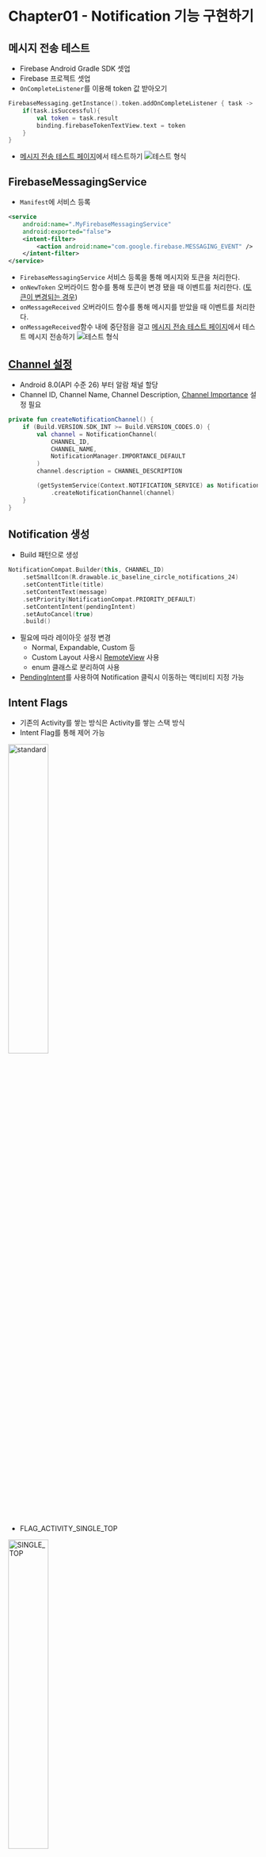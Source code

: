 # Chapter01 - Notification 기능 구현하기

##  메시지 전송 테스트

- Firebase Android Gradle SDK 셋업
- Firebase 프로젝트 셋업
- `OnCompleteListener`를 이용해 token 값 받아오기
```kotlin
FirebaseMessaging.getInstance().token.addOnCompleteListener { task ->
    if(task.isSuccessful){
        val token = task.result
        binding.firebaseTokenTextView.text = token
    }
}
```

- [메시지 전송 테스트 페이지](https://console.firebase.google.com/project/aop-part3-chapter01-25e62/notification/compose)에서 테스트하기
![테스트 형식](./resources/try_notification.png)


## FirebaseMessagingService
- `Manifest`에 서비스 등록
```xml
<service
    android:name=".MyFirebaseMessagingService"
    android:exported="false">
    <intent-filter>
        <action android:name="com.google.firebase.MESSAGING_EVENT" />
    </intent-filter>
</service>
```
- `FirebaseMessagingService` 서비스 등록을 통해 메시지와 토큰을 처리한다.
- `onNewToken` 오버라이드 함수를 통해 토큰이 변경 됐을 때 이벤트를 처리한다. ([토큰이 변경되는 경우](https://firebase.google.com/docs/cloud-messaging/android/first-message?hl=ko&authuser=0#access_the_registration_token))
- `onMessageReceived` 오버라이드 함수를 통해 메시지를 받았을 때 이벤트를 처리한다.
- `onMessageReceived`함수 내에 중단점을 걸고 [메시지 전송 테스트 페이지](https://firebase.google.com/docs/reference/fcm/rest/v1/projects.messages/send)에서 테스트 메시지 전송하기
![테스트 형식](./resources/try_send_message.png)


## [Channel 설정](https://developer.android.com/training/notify-user/channels?hl=ko)
- Android 8.0(API 수준 26) 부터 알람 채널 할당
- Channel ID, Channel Name, Channel Description, [Channel Importance](https://developer.android.com/training/notify-user/channels?hl=ko#importance) 설정 필요
```kotlin
private fun createNotificationChannel() {
    if (Build.VERSION.SDK_INT >= Build.VERSION_CODES.O) {
        val channel = NotificationChannel(
            CHANNEL_ID,
            CHANNEL_NAME,
            NotificationManager.IMPORTANCE_DEFAULT
        )
        channel.description = CHANNEL_DESCRIPTION

        (getSystemService(Context.NOTIFICATION_SERVICE) as NotificationManager)
            .createNotificationChannel(channel)
    }
}
```

## Notification 생성
- Build 패턴으로 생성 
```kotlin
NotificationCompat.Builder(this, CHANNEL_ID)
    .setSmallIcon(R.drawable.ic_baseline_circle_notifications_24)
    .setContentTitle(title)
    .setContentText(message)
    .setPriority(NotificationCompat.PRIORITY_DEFAULT)
    .setContentIntent(pendingIntent)
    .setAutoCancel(true)
    .build()
```
- 필요에 따라 레이아웃 설정 변경
    - Normal, Expandable, Custom 등
    - Custom Layout 사용시 [RemoteView](https://developer.android.com/reference/android/widget/RemoteViews) 사용
    - enum 클래스로 분리하여 사용
- [PendingIntent](https://developer.android.com/reference/android/app/PendingIntent)를 사용하여 Notification 클릭시 이동하는 액티비티 지정 가능


## Intent Flags
- 기존의 Activity를 쌓는 방식은 Activity를 쌓는 스택 방식
- Intent Flag를 통해 제어 가능

<img src="./resources/activity_flag1.png" width="40%" title="standard" alt="standard" />


- FLAG_ACTIVITY_SINGLE_TOP

<img src="./resources/activity_flag2.png" width="40%" title="SINGLE_TOP" alt="SINGLE_TOP" />

- 호출한 Activity의 `override fun onNewIntent(intent: Intent?)` 함수 호출


# Chapter02 - 오늘의 명언

## Firebase Remote Config
- firebase 콘솔에서 remote config를 수정하는 것만으도로 이미 지정된 코드를 통해 앱을 재 출시할 필요 없이 변경할 수 있다.
- use cases
    - 배포된 어플의 일정 유저에게만 새로운 기능 출시하기
    - 지역, 언어별 문구나 이미지 등 원격 수정
    - 제한된 그룹에게 새로운 기능 테스트
- [Throttling](https://firebase.google.com/docs/remote-config/get-started?hl=en&authuser=0&platform=android#throttling)
    - 개발환경에서는 짧은 시간 간격으로 페치를 진행 할 수 있지만, 실제 배포 환경에서는 자주 페치를 수행하면 Throttling이 걸릴 수 있다.
    - `minimumFetchIntervalInSeconds` 속성을통해 최소 페치 인터벌을 12시간으로 제한해야한다.
- `fetch`, `activate`로 구성하여 사용
```kotlin
remoteConfig.fetchAndActivate().addOnCompleteListener {
    if (it.isSuccessful) {
        val quotes = parseQuotesJson(remoteConfig.getString("quotes"))
        val isNameRevealed = remoteConfig.getBoolean("is_name_revealed")
    }
}
```
![remote config value](./resources/remote_config.png)

## ViewPager
- `ViewHolder Pattern`으로 구현
- 아이템 개수 무한으로 늘리기
    - 아이템 개수를 int max 값으로 설정 
    ```kotlin
    override fun getItemCount() = Int.MAX_VALUE
    ```
    - `onBindViewHolder`함수에서 bind하는 아이템을 조정
    ```kotlin
    override fun onBindViewHolder(holder: QuoteViewHolder, position: Int) {
        val actualPosition = position % quotes.size // position이 itemList 범위를 벗어나도 다시 0부터 시작한다.
        holder.bind(quotes[actualPosition], isNameRevealed)
    }
    ```
    - adapter 바인딩 직후 현재 Item을 ItemCount의 중간에 있는 position에 해당하는 Item으로 설정하여 양 옆으로 모두 이동이 가능하도록 설정한다.
    ```kotlin
    binding.viewPager.adapter = adapter
    binding.viewPager.setCurrentItem(adapter.itemCount / 2 - 1 , false)
    ```
- 아이템 자연스럽게 전환하기
    - `setPageTransformer`함수를 통해 페이지 전환시 이벤트를 설정한다
    - Item의 Position이 0에 가까워 질수록 alpha 값을 1로 수렴하게 한다
    ```kotlin
    binding.viewPager.setPageTransformer { page, position ->
        when{
            position.absoluteValue >= 1F -> {
                page.alpha = 0F
            }

            position == 0F -> {
                page.alpha = 1F
            }

            else -> {
                page.alpha = 1F - 2 * position.absoluteValue
            }
        }
    }
    ```

# Chapter03 - 알람 앱

## kotlin format chatacter
- 숫자 자리수를 지정해줄 때 유용하다
    - %d : 정수값 지정
    - %f : 소수값 지정 (.2f 의미는 소수점 기준으로 하위 2자리까지 출력)
    -  %s : 문자열값 지정
```kotlin 
val str = "%02d, %.2f".format(4, 10) // 04, 10.00
```

## [Shared Preferences](https://developer.android.com/training/data-storage/shared-preferences)
- key-value 쌍을 저장할 때 사용한다.
- name, key를 지정해놓고 사용해야 하는데 `companion object`에 const로 할당해서 사용하는게 좋다.
- 여러 데이터를 저장할 때에는 Json 형식으로 사용하면 편하다.
- Pregerences를 가져 올때 `MODE_PRIVATE` 모드로 가져오는데 다른앱에서 사용하지 못하게 한다. 퍼블릭으로 사용하는 방법은 deprecated
- 에디터 저장시에 `commit()`, `apply()` 2가지 방법이 있다.
    - `commit() : boolean` : 쓰레드를 블록시키며 실행 결과값을 boolean으로 리턴한다
    - `apply() : Unit` : 쓰레드를 블록시키지 않는다.

## Background 작업
- Immediate tasks (즉시 실행해야하는 작업)
    - Thread
    - Handler
    - Kotlin coroutines
- Deferred tasks (지연된 작업)
    - WorkManager
- Exact tasks (정시에 실행해야 하는 작업)
    - AlarmManager

## [AlarmManager](https://developer.android.com/training/scheduling/alarms)
- 원하는 시간에 이벤트를 발생시킬 수 있음
    - RTC_WAKEUP : 절대시간 (absolute time)
    - ELAPSED_REALTIME_WAKEUP : 휴대폰이 부팅 된 이후 지난 시간
- 알람을 설정 할 때 `setRepeating()` 대신 `setInexactRepeating()`을 사용하면 자원을 줄일 수 있다. 하지만 시간 정확도는 떨어진다.
- doze모드에서 사용이 필요하면 `setAndAllowWhileIdle(), setExactAndAllowWhileIdle()`을 사용하면 된다.


# Chapter04 - 도서 리뷰 앱
## Retrofit2
- Restful API 호출하여 사용하는 라이브러리
- gson과 함께 사용하면 모델을 편하게 사용할 수 있음
- 모델생성시 `@SerializedName` 어노테이션을 사용해서 json object키와 필드 이름을 다르게 지정할 수 있음
- response json 최상단에 모델값이 없더라도 Dto 클래스를 사용해서 node를 맞추어 사용하면 따로 파싱할 필요 없음
```kotlin
data class SearchBookDto (
    @SerializedName("title") val title : String,
    @SerializedName("item") val books : List<Book>,
)
```

## Room
- 내장 DB를 사용하는 라이브러리
- 어노테이션 이용
    - Entity : 테이블
    - PrimaryKey : 기본키
    - ColumnInfo : 컬럼 정보
```kotlin
@Entity
data class History(
    @PrimaryKey val uid : Int?,
    @ColumnInfo(name = "keyword") val keyword : String?
)
```
- 인터페이스를 이용해 Dao를 만들고 쿼리를 작성함
```kotlin
@Dao
interface HistoryDao {
    @Query("SELECT * FROM history")
    fun getAll() : List<History>

    @Insert
    fun insertHistory(history: History)

    @Query("DELETE FROM history WHERE keyword = :keyword")
    fun delete(keyword : String)
}
```
- 테이블이 추가되거나 변경 될 때는 db버전을 올리고, 마이그레이션 코드를 직접 작성해서 진행함
```kotlin
fun getAppDatabase(context : Context) : AppDatabase{
    val migration_1_2 = object : Migration(1,2){
        override fun migrate(database: SupportSQLiteDatabase) {
            database.execSQL("CREATE TABLE `REVIEW` (`id` INTEGER, `review` TEXT," + "PRIMARY KEY(`id`))")
        }
    }
    return Room.databaseBuilder(
        context,
        AppDatabase::class.java,
        "BookSearchDB"
    )
        .addMigrations(migration_1_2)
        .build()
}

```


## RecyclerView
- Adapter안에 ViewHolder를 inner class로 작성해 이벤트 리스너를 파라미터롤 받아 사용할 수 있음
```kotlin
class HistoryAdapter(val historyDeleteClickedListener : (String) -> Unit) : ListAdapter<History, HistoryAdapter.HistoryItemViewHolder>(diffUtil){
    inner class HistoryItemViewHolder(private val binding : ItemHistoryBinding) : RecyclerView.ViewHolder(binding.root){
        fun bind(historyModel : History) {
            binding.historyKeywordDeleteButton.setOnClickListener {
                historyDeleteClickedListener(historyModel.keyword.orEmpty())
            }
...
```
- `diffUtil`을 이용해 notifyDataSetChanged() 사용 하지않기
    - `notifyDataSetChanged()`를 사용하면 리스트를 모두 비우고 처음부터 다시 렌더링함
    - `diffUtil`를 사용하면 이전 데이터와 현재 데이터의 상태 차이를 계산하고 최소한의 데이터만 갱신한다.

## Glide
- 서버에 있는 이미지 URL을 가지고 있을 때 이미지를 편리하게 적용할 수 있다.
```kotlin
Glide.with(binding.coverImageView.context)
            .load(bookModel?.coverSmallUrl.orEmpty())
            .into(binding.coverImageView)
```

## EditText
- 아래 옵션을 통해 1줄만 작성하게함
```kotlin
android:inputType="text"
android:lines="1"
```
- 엔터 이벤트 적용하기
```kotlin
binding.searchEditText.setOnKeyListener { v, keyCode, event ->
    if (keyCode == KeyEvent.KEYCODE_ENTER && event.action == MotionEvent.ACTION_DOWN) {
        search(binding.searchEditText.text.toString())
        return@setOnKeyListener true
    }
    return@setOnKeyListener false
}
```

# Chapter05 - 틴더 앱
## 로그인 상태 관리
- 어플 시작시 `MainActivity` 호출
- `MainActivity`에서 로그인 정보가 없으면 `LoginActivity`호출, 로그인 정보가 있으면 `LikeActivity`호출
- `LoginActivity`에서 로그인 성공하면 `finish()`

## Firebase - Authentication
- email, 전화번호, 익명, sns 계정 등 다양한 로그인 기능을 간편하게 이용 할 수 있게 지원함
- Instance
```kotlin
val auth : FirebaseAuth = FirebaseAuth.getInstance()
// or
val auth : FirebaseAuth = Firebase.auth
```
- Email 회원가입
```kotlin
auth.createUserWithEmailAndPassword(email, password)
    .addOnCompleteListener(this) { task ->
        if (task.isSuccessful) {
            ...
        } 
    }
```
- Email 로그인
```kotlin
auth.signInWithEmailAndPassword(email, password)
    .addOnCompleteListener(this) { task ->
        if (task.isSuccessful) {
            ...
        } 
    }
```

## Firebase - Realtime Database
- NoSQL DB
- key와 value로 이용
- DatabaseReference
```kotlin
private val userDB : DatabaseReference = Firebase.database.reference.child(USERS)
```
- Insert Value
```kotlin
userDB.child("keyName").setValue("value")
```
- Get Value
- `ValueEventListener - onDataChange()` : 하위 요소를 포함한 데이터가 변경 될 때 마다 호출됨
- `addListenerForSingleValueEvent` : 로컬 캐시 값을 이용하고 싶을 때 사용
```kotlin
val otherUserDB = userDB.child(getCurrentUserID()).child(LIKED_BY).child(LIKE).child(otherUserId)
otherUserDB.addListenerForSingleValueEvent(object : ValueEventListener {
    override fun onDataChange(snapshot: DataSnapshot) {
        if (snapshot.value == true) {
            ...
        }
    }

    override fun onCancelled(error: DatabaseError) {}
})
```
- `get()` : 데이터 한 번 읽기
```kotlin
mDatabase.child("users").child(userId).get().addOnSuccessListener {
    Log.i("firebase", "Got value ${it.value}")
}.addOnFailureListener{
    Log.e("firebase", "Error getting data", it)
}
```

## CardStackView
- 카드를 넘기는 이벤트
- `ViewHolder Pattern`으로 구현
```kotlin
private fun initCardStackView() {
    binding.cardStackView.layoutManager = CardStackLayoutManager(context = this, listner = this)
    binding.cardStackView.adapter = CardItemAdapter()
}
```

![card stack view](./resources/cardstack.gif)


# Chapter06 - 중고나라 앱
## BottomNavigationView
- 하단에 메뉴 버튼들을 위치시켜 Fragment 이동을 원할하게 만들어줌
![bottomNavigationView](./resources/bottomnavigationview.png)
- Fragment 이동
```kotlin
private fun initBottomNavigationView() {
    binding.bottomNavigationView.setOnItemSelectedListener { menuItem ->
        when(menuItem.itemId){
            R.id.home -> replaceFragment(homeFragment)
            R.id.chatList-> replaceFragment(charListFragment)
            R.id.myPage ->replaceFragment(myPageFragment)
        }
        true
    }
}

private fun replaceFragment(fragment : Fragment){
    supportFragmentManager.beginTransaction()
        .apply {
            replace(binding.fragmentContainer.id, fragment)
            commit()
        }
}
```

## Fragment
- `Activity`와 다르게 재활용이 가능한 View
- UI를 개별로 분할할 수 있도록 하여 `Activity` UI에 모듈성과 재사용성을 도입
- 독립적으로 존재할 수 없음
- life cycle

<img src="./resources/fragment-view-lifecycle.png" width="40%" title="Fragment life cycle" alt="Fragment life cycle" />

## Floating Button
![floating button](./resources/floating_button.png)